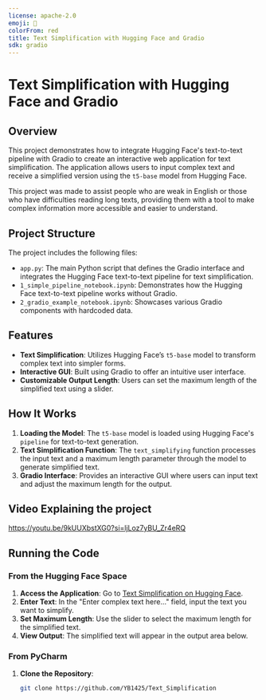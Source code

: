 ```yaml
---
license: apache-2.0
emoji: 🚀
colorFrom: red
title: Text Simplification with Hugging Face and Gradio
sdk: gradio
---
```


# Text Simplification with Hugging Face and Gradio

## Overview

This project demonstrates how to integrate Hugging Face's text-to-text pipeline with Gradio to create an interactive web application for text simplification. The application allows users to input complex text and receive a simplified version using the `t5-base` model from Hugging Face.

This project was made to assist people who are weak in English or those who have difficulties reading long texts, providing them with a tool to make complex information more accessible and easier to understand.

## Project Structure

The project includes the following files:

- `app.py`: The main Python script that defines the Gradio interface and integrates the Hugging Face text-to-text pipeline for text simplification.
- `1_simple_pipeline_notebook.ipynb`: Demonstrates how the Hugging Face text-to-text pipeline works without Gradio.
- `2_gradio_example_notebook.ipynb`: Showcases various Gradio components with hardcoded data.

## Features

- **Text Simplification**: Utilizes Hugging Face’s `t5-base` model to transform complex text into simpler forms.
- **Interactive GUI**: Built using Gradio to offer an intuitive user interface.
- **Customizable Output Length**: Users can set the maximum length of the simplified text using a slider.

## How It Works

1. **Loading the Model**: The `t5-base` model is loaded using Hugging Face's `pipeline` for text-to-text generation.
2. **Text Simplification Function**: The `text_simplifying` function processes the input text and a maximum length parameter through the model to generate simplified text.
3. **Gradio Interface**: Provides an interactive GUI where users can input text and adjust the maximum length for the output.

## Video Explaining the project
https://youtu.be/9kUUXbstXG0?si=ljLoz7yBU_Zr4eRQ

## Running the Code

### From the Hugging Face Space

1. **Access the Application**: Go to [Text Simplification on Hugging Face](https://huggingface.co/spaces/YB1425/Text_Simplification).
2. **Enter Text**: In the "Enter complex text here..." field, input the text you want to simplify.
3. **Set Maximum Length**: Use the slider to select the maximum length for the simplified text.
4. **View Output**: The simplified text will appear in the output area below.

### From PyCharm

1. **Clone the Repository**:
   ```bash
   git clone https://github.com/YB1425/Text_Simplification
